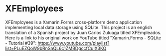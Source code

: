# XFEmployees
XFEmployees is a Xamarin.Forms cross-platform demo application implementing local data storage using SQLite. This project is an english translation of a Spanish project by Juan Carlos Zuluaga titled XFEmpleados. Here is a link to his original work on YouTube titled "Xamarin.Forms - SQLite - Tutorial #39": https://www.youtube.com/playlist?list=PLuEZQoW9bRnSaQL6c1ZMBDgccfCuIX3KQ
